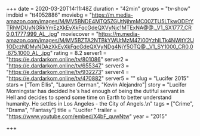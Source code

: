 +++
date = 2020-03-20T14:11:48Z
duration = "42min"
groups = "tv-show"
imdbid = "tt4052886"
moviebg = "https://m.media-amazon.com/images/M/MV5BNDE4MTQ5ZGUtNjhmMC00ZTU5LTkwODEtYTRhMDUyNGRkYmEzXkEyXkFqcGdeQXVyNjc1MTExNA@@._V1_SX1777_CR0,0,1777,999_AL_.jpg"
moviecover = "https://m.media-amazon.com/images/M/MV5BZTA2NTBkYWUtMzM4Zi00YzhlLTk4NWItY2U1ODczNDMyNDAzXkEyXkFqcGdeQXVyNDg4NjY5OTQ@._V1_SY1000_CR0,0,675,1000_AL_.jpg"
rating = 8.2
server1 = "https://e.dardarkom.online/tv/801086"
server2 = "https://e.dardarkom.online/tv/655347"
server3 = "https://e.dardarkom.online/tv/932273"
server4 = "https://e.dardarkom.online/tv/470882"
server5 = ""
slug = "Lucifer 2015"
stars = ["Tom Ellis", "Lauren German", "Kevin Alejandro"]
story = "Lucifer Morningstar has decided he's had enough of being the dutiful servant in Hell and decides to spend some time on Earth to better understand humanity. He settles in Los Angeles - the City of Angels.\n"
tags = ["Crime", "Drama", "Fantasy"]
title = "Lucifer "
trailer = "https://www.youtube.com/embed/X4bF_quwNtw"
year = "2015"

+++
